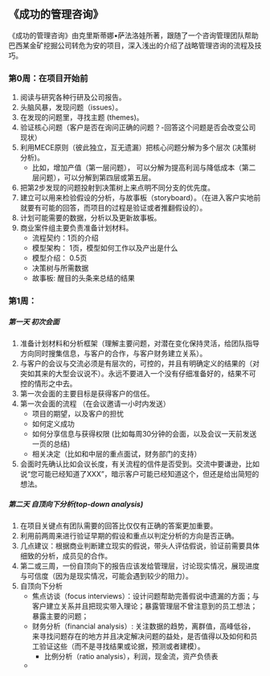 ## 《成功的管理咨询》

《成功的管理咨询》由克里斯蒂娜•萨法洛娃所著，跟随了一个咨询管理团队帮助巴西某金矿挖掘公司转危为安的项目，深入浅出的介绍了战略管理咨询的流程及技巧。

### 第0周：在项目开始前
1. 阅读与研究各种行研及公司报告。
2. 头脑风暴，发现问题（issues）。
3. 在发现的问题里，寻找主题 (themes)。
4. 验证核心问题（客户是否在询问正确的问题？-回答这个问题是否会改变公司现状）
5. 利用MECE原则（彼此独立，互无遗漏）把核心问题分解为多个层次 (决策树分析)。
    - 比如，增加产值（第一层问题）， 可以分解为提高利润与降低成本（第二层问题），可以分解到第四层或第五层。
6. 把第2步发现的问题投射到决策树上来点明不同分支的优先度。
7. 建立可以用来检验假设的分析，与故事板（storyboard）。（在进入客户实地前就要有可能的回答，而项目的过程是验证或者推翻假设的）。
8. 计划可能需要的数据，分析以及更新故事板。
9. 商业案件组主要负责准备计划材料。
    - 流程契约：1页的介绍
    - 模型架构： 1页，模型如何工作以及产出是什么
    - 模型介绍： 0.5页
    - 决策树与所需数据
    - 故事板: 醒目的头条来总结的结果
   
### 第1周：
##### 第一天 初次会面
1. 准备计划材料和分析框架（理解主要问题，对潜在变化保持灵活，给团队指导方向同时搜集信息，与客户的合作，与客户财务建立关系）。
2. 与客户的会议与交流必须是有层次的，可控的，并且有明确定义的结果的（对突如其来的大型会议说不）。永远不要进入一个没有仔细准备好的，结果不可控的情形之中去。
3. 第一次会面的主要目标是获得客户的信任。
4. 第一次会面的流程 （在会议邀请一小时内发送）
    - 项目的期望，以及客户的担忧
    - 如何定义成功
    - 如何分享信息与获得权限 (比如每周30分钟的会面，以及会议一天前发送一页的总结)
    - 相关决定（比如和中层的重点面试，财务部门的支持）
5. 会面时先确认比如会议长度，有关流程的信件是否受到。交流中要谦逊，比如说“您可能已经知道了XXX”，暗示客户可能已经知道这个，但还是给出简短的想法。

##### 第二天 自顶向下分析(top-down analysis)
1. 在项目关键点有团队需要的回答比仅仅有正确的答案更加重要。
2. 利用前两周来进行验证早期的假设和重点以判定分析的方向是否正确。
3. 几点建议：根据商业判断建立现实的假说，带头人评估假说，验证前需要具体细致的分析，成员见的合作。
4. 第二或三周，一份自顶向下的报告应该发给管理层，讨论现实情况，展现进度与可信度（因为是现实情况，可能会遇到较少的阻力）。
5. 自顶向下分析
    - 焦点访谈（focus interviews）：设计问题帮助完善假说中遗漏的方面；与客户建立关系并且把现实带入理论；暴露管理层不曾注意到的员工想法；暴露主要的问题；
    - 财务分析（financial analysis）: 关注数据的趋势，离群值，高峰低谷，来寻找问题存在的地方并且决定解决问题的益处，是否值得以及如何和员工验证这些（而不是寻找结果或论据，预测或者建模）。
        - 比例分析（ratio analysis），利润，现金流，资产负债表 
    - 
